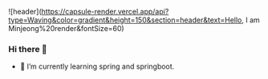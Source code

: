 ![header](https://capsule-render.vercel.app/api?type=Waving&color=gradient&height=150&section=header&text=Hello, I am Minjeong%20render&fontSize=60)
### Hi there 👋

- 🌱 I’m currently learning spring and springboot.

  
